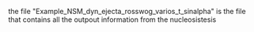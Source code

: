 the file "Example_NSM_dyn_ejecta_rosswog_varios_t_sinalpha" is the file that contains all the outpout information from the nucleosistesis
